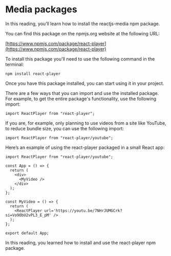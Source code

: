 # Media packages

In this reading, you’ll learn how to install the reactjs-media npm package.

You can find this package on the npmjs.org website at the following URL:

[https://www.npmjs.com/package/react-player](https://www.npmjs.com/package/react-player)

To install this package you'll need to use the following command in the terminal:

```
npm install react-player
```

Once you have this package installed, you can start using it in your project.

There are a few ways that you can import and use the installed package. For example, to get the entire package's functionality, use the following import:

```
import ReactPlayer from "react-player";
```

If you are, for example, only planning to use videos from a site like YouTube, to reduce bundle size, you can use the following import:

```
import ReactPlayer from "react-player/youtube";
```

Here’s an example of using the react-player packaged in a small React app:

```
import ReactPlayer from "react-player/youtube";

const App = () => {
  return (
    <div>
      <MyVideo />
    </div>
  );
};

const MyVideo = () => {
  return (
    <ReactPlayer url='https://youtu.be/7NHrJUMGCrk?si=Vo9ObU2vPL3_E_pM' />
  );
};

export default App;
```

In this reading, you learned how to install and use the react-player npm package.

